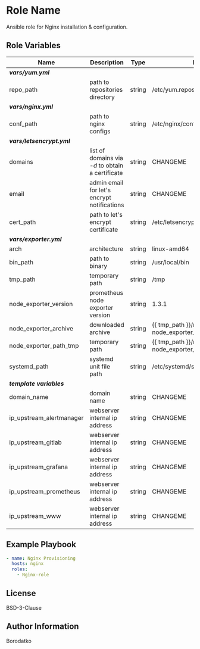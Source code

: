 Role Name
=========

Ansible role for Nginx installation & configuration.


Role Variables
--------------

| Name | Description | Type | Default Value|
|------|-------------|------|---------|
| ***vars/yum.yml*** |
| repo_path | path to repositories directory | string | /etc/yum.repos.d |
| ***vars/nginx.yml*** |
| conf_path | path to nginx configs | string | /etc/nginx/conf.d |
| ***vars/letsencrypt.yml*** |
| domains | list of domains via *-d* to obtain a certificate | string | CHANGEME |
| email | admin email for let's encrypt notifications | string | CHANGEME |
| cert_path | path to let's encrypt certificate | string | /etc/letsencrypt/live/CHANGEME/cert.pem |
| ***vars/exporter.yml*** |
| arch | architecture  | string | linux-amd64 |
| bin_path | path to binary | string | /usr/local/bin |
| tmp_path | temporary path | string | /tmp |
| node_exporter_version | prometheus node exporter version | string | 1.3.1 |
| node_exporter_archive | downloaded archive | string | {{ tmp_path }}/node_exporter-{{ node_exporter_version }}.{{ arch }}.tar.gz |
| node_exporter_path_tmp | temporary path | string | {{ tmp_path }}/node_exporter-{{ node_exporter_version }}.{{ arch }} |
| systemd_path | systemd unit file path | string | /etc/systemd/system |
| ***template variables*** |
| domain_name | domain name | string | CHANGEME |
| ip_upstream_alertmanager | webserver internal ip address | string | CHANGEME |
| ip_upstream_gitlab | webserver internal ip address | string | CHANGEME |
| ip_upstream_grafana | webserver internal ip address | string | CHANGEME |
| ip_upstream_prometheus | webserver internal ip address | string | CHANGEME |
| ip_upstream_www | webserver internal ip address | string | CHANGEME |


Example Playbook
----------------

```yaml
- name: Nginx Provisioning
  hosts: nginx
  roles:
    - Nginx-role
```


License
-------

BSD-3-Clause


Author Information
------------------

Borodatko
